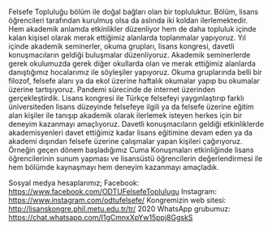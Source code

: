 Felsefe Topluluğu bölüm ile doğal bağları olan bir topluluktur. Bölüm, lisans öğrencileri tarafından
kurulmuş olsa da aslında iki koldan ilerlemektedir. Hem akademik anlamda etkinlikler düzenliyor hem
de daha topluluk içinde kalan kişisel olarak merak ettiğimiz alanlarda toplanmalar yapıyoruz. Yıl
içinde akademik seminerler, okuma grupları, lisans kongresi, davetli konuşmacıların geldiği
buluşmalar düzenliyoruz.
Akademik seminerlerde gerek okulumuzda gerek diğer okullarda olan ve merak ettiğimiz alanlarda
danıştığımız hocalarımız ile söyleşiler yapıyoruz.
Okuma gruplarında belli bir filozof, felsefe alanı ya da ekol üzerine haftalık okumalar yapıp bu
okumalar üzerine tartışıyoruz. Pandemi sürecinde de internet üzerinden gerçekleştirdik.
Lisans kongresi ile Türkçe felsefeyi yaygınlaştırıp farklı üniversiteden lisans düzeyinde felsefeye ilgili
ya da felsefe üzerine eğitim alan kişiler ile tanışıp akademik olarak ilerlemek isteyen herkes için bir
deneyim kazanmayı amaçlıyoruz.
Davetli konuşmacıların geldiği etkinliklerde akademisyenleri davet ettiğimiz kadar lisans eğitimine
devam eden ya da akademi dışından felsefe üzerine çalışmalar yapan kişileri çağırıyoruz. Örneğin
geçen dönem başladığımız Cuma Konuşmaları etkinliğinde lisans öğrencilerinin sunum yapması ve
lisansüstü öğrencilerin değerlendirmesi ile hem bölümde kaynaşmayı hem deneyim kazanmayı
amaçladık.

Sosyal medya hesaplarımız;
Facebook: https://www.facebook.com/ODTUFelsefeToplulugu
Instagram: https://www.instagram.com/odtufelsefe/
Kongremizin web sitesi: http://lisanskongre.phil.metu.edu.tr/tr/
2020 WhatsApp grubumuz: https://chat.whatsapp.com/I1gCmnxXpYw15ppj8GgskS